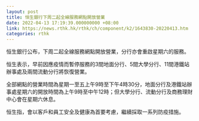```yaml
---
layout: post
title: 恒生銀行下周二起全線服務網點開放營業
date: 2022-04-13 17:19:39.000000000 +08:00
link: https://news.rthk.hk/rthk/ch/component/k2/1643830-20220413.htm
categories: rthk
---
```


恒生銀行公布，下周二起全線服務網點開放營業，分行亦會重啟星期六的服務。

恒生表示，早前因應疫情而暫停服務的3間地面分行、5間大學分行、11間港鐵站辦事處及兩間流動分行將恢復營業。

全部網點的營業時間為星期一至五上午9時至下午4時30分，地面分行及港鐵站辦事處星期六的開放時間為上午9時至中午12時；但大學分行、流動分行及商務理財中心會在星期六休息。

恒生指，會以客戶和員工安全及健康為首要考慮，繼續採取一系列防疫措施。
